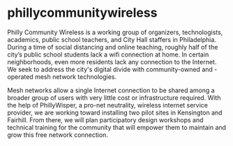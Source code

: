 # phillycommunitywireless

Philly Community Wireless is a working group of organizers, technologists, academics, public school teachers, and City Hall staffers in Philadelphia. During a time of social distancing and online teaching, roughly half of the city’s public school students lack a wifi connection at home. In certain neighborhoods, even more residents lack any connection to the Internet. We seek to address the city's digital divide with community-owned and -operated mesh network technologies.


Mesh networks allow a single Internet connection to be shared among a broader group of users with very little cost or infrastructure required. With the help of PhillyWisper, a pro-net neutrality, wireless internet service provider, we are working toward installing two pilot sites in Kensington and Fairhill. From there, we will plan participatory design workshops and technical training for the community that will empower them to maintain and grow this free network connection.   
